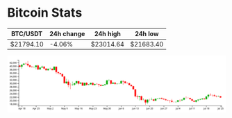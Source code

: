 # Bitcoin Stats

BTC/USDT|24h change|24h high|24h low|
|---|---|---|---|
|$21794.10|-4.06%|$23014.64|$21683.40|

<img src="./chart.svg">
